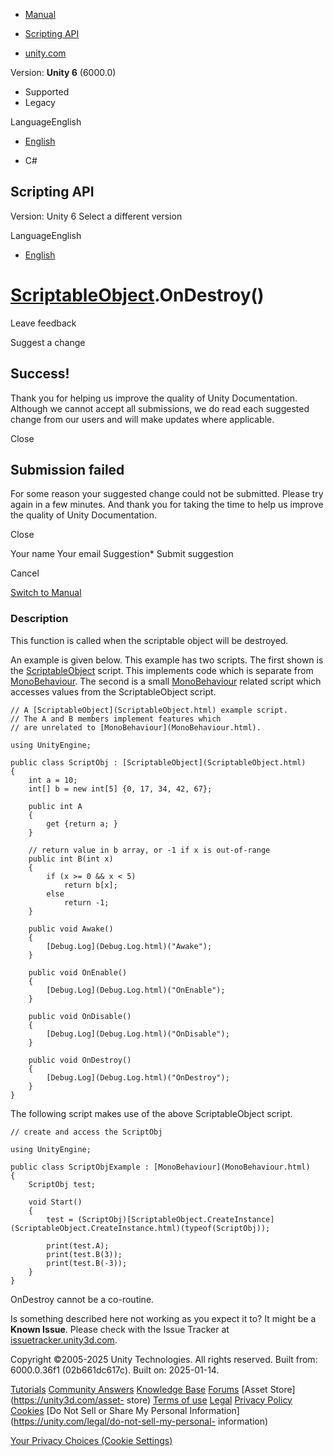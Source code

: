 [ ]()

  * [Manual](../Manual/index.html)
  * [Scripting API](../ScriptReference/index.html)

  * [unity.com](https://unity.com/)

Version: **Unity 6** (6000.0)

  * Supported
  * Legacy

LanguageEnglish

  * [English]()

  * C#

[ ](https://docs.unity3d.com)

## Scripting API

Version: Unity 6 Select a different version

LanguageEnglish

  * [English]()

#  [ScriptableObject](ScriptableObject.html).OnDestroy()

Leave feedback

Suggest a change

## Success!

Thank you for helping us improve the quality of Unity Documentation. Although
we cannot accept all submissions, we do read each suggested change from our
users and will make updates where applicable.

Close

## Submission failed

For some reason your suggested change could not be submitted. Please <a>try
again</a> in a few minutes. And thank you for taking the time to help us
improve the quality of Unity Documentation.

Close

Your name Your email Suggestion* Submit suggestion

Cancel

[Switch to Manual](../Manual/class-ScriptableObject.html "Go to
ScriptableObject Component in the Manual")

### Description

This function is called when the scriptable object will be destroyed.

An example is given below. This example has two scripts. The first shown is
the [ScriptableObject](ScriptableObject.html) script. This implements code
which is separate from [MonoBehaviour](MonoBehaviour.html). The second is a
small [MonoBehaviour](MonoBehaviour.html) related script which accesses values
from the ScriptableObject script.

    
    
    // A [ScriptableObject](ScriptableObject.html) example script.
    // The A and B members implement features which
    // are unrelated to [MonoBehaviour](MonoBehaviour.html).  
      
    using UnityEngine;  
      
    public class ScriptObj : [ScriptableObject](ScriptableObject.html)
    {
        int a = 10;
        int[] b = new int[5] {0, 17, 34, 42, 67};  
      
        public int A
        {
            get {return a; }
        }  
      
        // return value in b array, or -1 if x is out-of-range
        public int B(int x)
        {
            if (x >= 0 && x < 5)
                return b[x];
            else
                return -1;
        }  
      
        public void Awake()
        {
            [Debug.Log](Debug.Log.html)("Awake");
        }  
      
        public void OnEnable()
        {
            [Debug.Log](Debug.Log.html)("OnEnable");
        }  
      
        public void OnDisable()
        {
            [Debug.Log](Debug.Log.html)("OnDisable");
        }  
      
        public void OnDestroy()
        {
            [Debug.Log](Debug.Log.html)("OnDestroy");
        }
    }
    

The following script makes use of the above ScriptableObject script.

    
    
    // create and access the ScriptObj  
      
    using UnityEngine;  
      
    public class ScriptObjExample : [MonoBehaviour](MonoBehaviour.html)
    {
        ScriptObj test;  
      
        void Start()
        {
            test = (ScriptObj)[ScriptableObject.CreateInstance](ScriptableObject.CreateInstance.html)(typeof(ScriptObj));  
      
            print(test.A);
            print(test.B(3));
            print(test.B(-3));
        }
    }
    

OnDestroy cannot be a co-routine.

Is something described here not working as you expect it to? It might be a
**Known Issue**. Please check with the Issue Tracker at
[issuetracker.unity3d.com](https://issuetracker.unity3d.com).

Copyright ©2005-2025 Unity Technologies. All rights reserved. Built from:
6000.0.36f1 (02b661dc617c). Built on: 2025-01-14.

[Tutorials](https://unity3d.com/learn) [Community
Answers](https://answers.unity3d.com) [Knowledge
Base](https://support.unity3d.com/hc/en-us)
[Forums](https://forum.unity3d.com) [Asset Store](https://unity3d.com/asset-
store) [Terms of use](https://docs.unity3d.com/Manual/TermsOfUse.html)
[Legal](https://unity.com/legal) [Privacy
Policy](https://unity.com/legal/privacy-policy)
[Cookies](https://unity.com/legal/cookie-policy) [Do Not Sell or Share My
Personal Information](https://unity.com/legal/do-not-sell-my-personal-
information)

[Your Privacy Choices (Cookie Settings)](javascript:void\(0\);)

